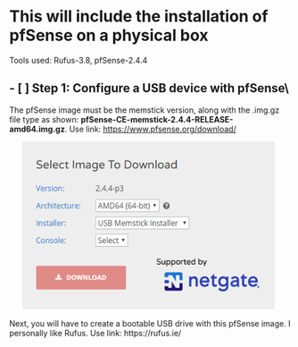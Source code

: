 # **This will include the installation of pfSense on a physical box**
Tools used: Rufus-3.8, pfSense-2.4.4

## - [ ] Step 1: Configure a USB device with pfSense\
The pfSense image must be the memstick version, along with the .img.gz file type as shown: **pfSense-CE-memstick-2.4.4-RELEASE-amd64.img.gz**. Use link: https://www.pfsense.org/download/
<p align="center">
  <img width="460" height="300" src="https://github.com/Sil3ntSec/pfSense-home-network/blob/master/Images/pfSense1.PNG">
</p>
Next, you will have to create a bootable USB drive with this pfSense image. I personally like Rufus. Use link: https://rufus.ie/

